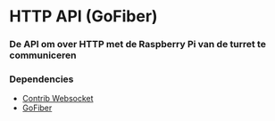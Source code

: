 # HTTP API (GoFiber)
### De API om over HTTP met de Raspberry Pi van de turret te communiceren

### Dependencies

* [Contrib Websocket](github.com/gofiber/contrib/websocket)
* [GoFiber](github.com/gofiber/fiber/v2)

